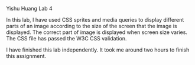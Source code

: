 Yishu Huang
Lab 4

In this lab, I have used CSS sprites and media queries to display different parts of an image according to the size of the screen that the image is displayed. The correct part of image is displayed when screen size varies. The CSS file has passed the W3C CSS validation. 

I have finished this lab independently. It took me around two hours to finish this assignment.
